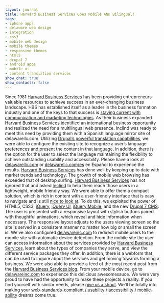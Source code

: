 ```yaml
---
layout: journal
title: Harvard Business Services Goes Mobile AND Bilingual!
tags: 
- iphone apps
- delaware web design
- integration
- css3
- mobile web design
- mobile themes
- responsive themes
- html5
- drupal 7
- android apps
- mobile ui
- content translation services
show_chat: true
show_contacts: false
---
```


Since 1981 <a href="http://www.delawareinc.com" target="_blank">Harvard Business Services</a> has been providing entrepreneurs valuable resources to achieve success in an ever-changing business landscape. HBS has established itself as a leader in the business formation industry and one of the keys to that success is <a href="http://www.inclind.com/cms/drupal-cms.htm">staying current with communication and marketing technologies</a>. As their business expanded <a href="http://www.delawareinc.com" target="_blank">Harvard Business Services</a> identified an international business opportunity and realized the need for a multilingual web presence. Inclind was ready to meet this need by providing them with a Spanish language mirror site of delawarellc.com. Utilizing <a href="http://www.inclind.com/cms/index.htm">Drupal’s powerful translation capabilities</a>, we were able to configure the existing site to recognize a user’s language preferences and present the content in that language. In addition, there is the option for the user to select the language maintaining the flexibility to achieve outstanding usability and accessibility. Please have a look at <a href="http://www.delawarellc.com" target="_blank">delawarellc.com</a> or <a href="http://www.delaware.com/es" target="_blank">delawarellc.com/es</a> en Español to experience the results. <a href="http://www.delawareinc.com" target="_blank">Harvard Business Services</a> has done well by keeping up to date with market trends and technology. The growth of mobile web browsing has exceeded that of desktop surfing. <a href="http://www.delawareinc.com" target="_blank">Harvard Business Services</a> has not ignored that and asked <a href="http://www.inclind.com">Inclind</a> to help them reach those users in a lightweight, mobile friendly way. We were able to offer them a compact solution, which is rich in content with a user-friendly interface that is easy to navigate and is still <a href="http://www.inclind.com/our-work/index.htm">nice to look at</a>. To do this, we exploited the power of HTML5, CSS3, <a href="http://www.jquery.com" target="_blank">jQuery</a>, <a href="http://www.jqueryui.com" target="_blank">jQuery UI</a>, <a href="http://www.jquerymobile.com" target="_blank">jQuery Mobile</a>, and the new <a href="http://drupal.org/7" target="_blank">Drupal 7 CMS</a>. The user is presented with a responsive layout with stylish buttons paired with thoughtful animations, which reveal and hide information when necessary. The responsive layout adjusts to the users viewing screen so the site is served in a consistent manner no matter how big or small the screen is. We've also configured <a href="http://www.delawareinc.com" target="_blank">delawareinc.com</a> to redirect mobile users to the mobile site with automatic device detection. <a href="http://m.delawareinc.com" target="_blank"></a> From the mobile site the user can access information about the services provided by <a href="http://www.delawareinc.com" target="_blank">Harvard Business Services</a>, learn about the types of companies they serve, and view the different service packages they offer. In addition, there is a webform that can be used to inquire about the services and get moving towards forming a business. We were also able to provide a feed of the most recent post from the <a href="http://www.delawareinc.com" target="_blank">Harvard Business Services blog</a>. From your mobile device, go to <a href="http://www.delawareinc.com" target="_blank">delawareinc.com</a> to experience this delicious awesomesauce. We were very proud to have had the opportunity to make these projects a reality. If you find yourself with similar needs, please <a href="http://www.inclind.com/contact-us.htm">give us a shout</a>. We'll be totally into making your <a href="http://www.inclind.com/cms/drupal-cms.htm">web-standards-compliant / usability / accessibility / mobile-ability</a> dreams come true.